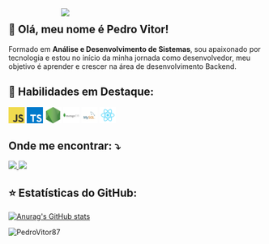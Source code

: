 <img src="https://raw.githubusercontent.com/MicaelliMedeiros/micaellimedeiros/master/image/computer-illustration.png" min-width="400px" max-width="400px" width="400px" align="right">

## 💜 Olá, meu nome é <strong>Pedro Vitor!</strong>
<p align="left"> 
    Formado em <strong>Análise e Desenvolvimento de Sistemas</strong>, 
    sou apaixonado por tecnologia e estou no início da minha jornada como desenvolvedor, meu objetivo é aprender e crescer na área de desenvolvimento Backend.
</p>

## 🚀 Habilidades em Destaque:

<code><img height="32" src="https://raw.githubusercontent.com/github/explore/80688e429a7d4ef2fca1e82350fe8e3517d3494d/topics/javascript/javascript.png" alt="Javascript"/></code>
<code><img height="32" src="https://raw.githubusercontent.com/github/explore/80688e429a7d4ef2fca1e82350fe8e3517d3494d/topics/typescript/typescript.png" alt="Typescript"/></code>
<code><img height="32" src="https://raw.githubusercontent.com/github/explore/80688e429a7d4ef2fca1e82350fe8e3517d3494d/topics/nodejs/nodejs.png" alt="Nodejs"/></code>
<code><img height="32" src="https://raw.githubusercontent.com/github/explore/80688e429a7d4ef2fca1e82350fe8e3517d3494d/topics/mongodb/mongodb.png" alt="MongoDB"/></code>
<code><img height="32" src="https://raw.githubusercontent.com/github/explore/80688e429a7d4ef2fca1e82350fe8e3517d3494d/topics/mysql/mysql.png" alt="MySQL"/></code>
<code><img height="32" src="https://raw.githubusercontent.com/github/explore/80688e429a7d4ef2fca1e82350fe8e3517d3494d/topics/react/react.png" alt="React"/></code>

## Onde me encontrar: ⤵️

<p align="left">
  <a href="mailto:pedrovitor812.812@gmail.com" alt="Gmail">
    <img src="https://img.shields.io/badge/-Gmail-FF0000?style=flat-square&labelColor=FF0000&logo=gmail&logoColor=white&link=mailto:pedrovitor812.812@gmail.com" />
  </a>
  <a href="https://www.linkedin.com/in/pedrovitor812/" alt="LinkedIn" target="_blank">
    <img src="https://img.shields.io/badge/-Linkedin-0e76a8?style=flat-square&logo=Linkedin&logoColor=white&link=https://www.linkedin.com/in/pedrovitor812/" />
  </a>
</p>

## ⭐ Estatísticas do GitHub:

[![Anurag's GitHub stats](https://github-readme-stats.vercel.app/api?username=PedroVitor87&count_private=true&show_icons=true&theme=transparent)](https://github.com/anuraghazra/github-readme-stats)


<p align="left"> <img src="https://komarev.com/ghpvc/?username=PedroVitor87" alt="PedroVitor87" /> </p>
